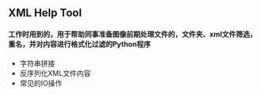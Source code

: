 ## XML Help Tool

#### 工作时用到的，用于帮助同事准备图像前期处理文件的，文件夹、xml文件筛选，重名，并对内容进行格式化过滤的Python程序

* 字符串拼接
* 反序列化XML文件内容
* 常见的IO操作
